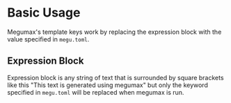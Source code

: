 # Basic Usage

Megumax's template keys work by replacing the expression block with the value specified in `megu.toml`.

## Expression Block

Expression block is any string of text that is surrounded by square brackets like this "This text is generated using megumax" but only the keyword specified in `megu.toml` will be replaced when megumax is run.
